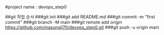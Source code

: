 #project name : devops_step0

##git 작업 순서 
###git init
###git add README.md
###git commit -m "first commit"
###git branch -M main
###git remote add origin https://github.com/masungil70/devops_step0.git
###git push -u origin main
